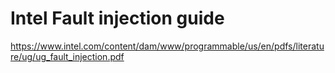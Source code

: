 

# Intel Fault injection guide
https://www.intel.com/content/dam/www/programmable/us/en/pdfs/literature/ug/ug_fault_injection.pdf

